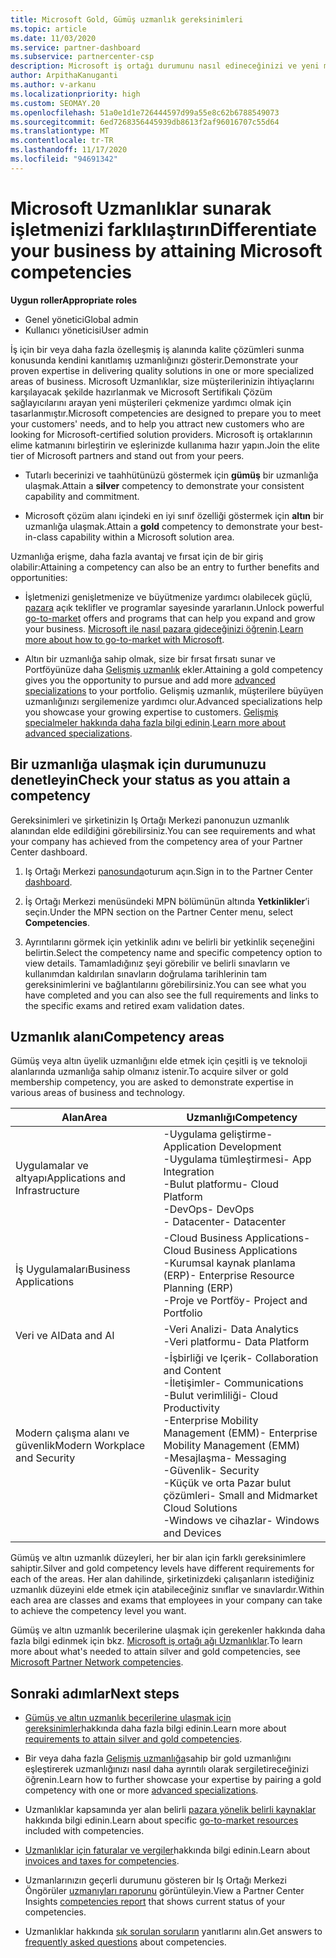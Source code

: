 ```yaml
---
title: Microsoft Gold, Gümüş uzmanlık gereksinimleri
ms.topic: article
ms.date: 11/03/2020
ms.service: partner-dashboard
ms.subservice: partnercenter-csp
description: Microsoft iş ortağı durumunu nasıl edineceğinizi ve yeni müşteriler sunarak altın ve gümüş üyelik düzeylerini kazanmanıza yönelik uzmanlığa yönelik gereksinimleri karşılamayı öğrenin.
author: ArpithaKanuganti
ms.author: v-arkanu
ms.localizationpriority: high
ms.custom: SEOMAY.20
ms.openlocfilehash: 51a0e1d1e726444597d99a55e8c62b6788549073
ms.sourcegitcommit: 6ed7268356445939db8613f2af96016707c55d64
ms.translationtype: MT
ms.contentlocale: tr-TR
ms.lasthandoff: 11/17/2020
ms.locfileid: "94691342"
---
```

# <a name="differentiate-your-business-by-attaining-microsoft-competencies"></a><span data-ttu-id="317a1-103">Microsoft Uzmanlıklar sunarak işletmenizi farklılaştırın</span><span class="sxs-lookup"><span data-stu-id="317a1-103">Differentiate your business by attaining Microsoft competencies</span></span>

<span data-ttu-id="317a1-104">**Uygun roller**</span><span class="sxs-lookup"><span data-stu-id="317a1-104">**Appropriate roles**</span></span>
- <span data-ttu-id="317a1-105">Genel yönetici</span><span class="sxs-lookup"><span data-stu-id="317a1-105">Global admin</span></span>
- <span data-ttu-id="317a1-106">Kullanıcı yöneticisi</span><span class="sxs-lookup"><span data-stu-id="317a1-106">User admin</span></span>

<span data-ttu-id="317a1-107">İş için bir veya daha fazla özelleşmiş iş alanında kalite çözümleri sunma konusunda kendini kanıtlamış uzmanlığınızı gösterir.</span><span class="sxs-lookup"><span data-stu-id="317a1-107">Demonstrate your proven expertise in delivering quality solutions in one or more specialized areas of business.</span></span> <span data-ttu-id="317a1-108">Microsoft Uzmanlıklar, size müşterilerinizin ihtiyaçlarını karşılayacak şekilde hazırlanmak ve Microsoft Sertifikalı Çözüm sağlayıcılarını arayan yeni müşterileri çekmenize yardımcı olmak için tasarlanmıştır.</span><span class="sxs-lookup"><span data-stu-id="317a1-108">Microsoft competencies are designed to prepare you to meet your customers' needs, and to help you attract new customers who are looking for Microsoft-certified solution providers.</span></span> <span data-ttu-id="317a1-109">Microsoft iş ortaklarının elime katmanını birleştirin ve eşlerinizde kullanıma hazır yapın.</span><span class="sxs-lookup"><span data-stu-id="317a1-109">Join the elite tier of Microsoft partners and stand out from your peers.</span></span>

- <span data-ttu-id="317a1-110">Tutarlı becerinizi ve taahhütünüzü göstermek için **gümüş** bir uzmanlığa ulaşmak.</span><span class="sxs-lookup"><span data-stu-id="317a1-110">Attain a **silver** competency to demonstrate your consistent capability and commitment.</span></span>

- <span data-ttu-id="317a1-111">Microsoft çözüm alanı içindeki en iyi sınıf özelliği göstermek için **altın** bir uzmanlığa ulaşmak.</span><span class="sxs-lookup"><span data-stu-id="317a1-111">Attain a **gold** competency to demonstrate your best-in-class capability within a Microsoft solution area.</span></span>

<span data-ttu-id="317a1-112">Uzmanlığa erişme, daha fazla avantaj ve fırsat için de bir giriş olabilir:</span><span class="sxs-lookup"><span data-stu-id="317a1-112">Attaining a competency can also be an entry to further benefits and opportunities:</span></span>

- <span data-ttu-id="317a1-113">İşletmenizi genişletmenize ve büyütmenize yardımcı olabilecek güçlü, [pazara](mpn-learn-about-go-to-market-benefits.md) açık teklifler ve programlar sayesinde yararlanın.</span><span class="sxs-lookup"><span data-stu-id="317a1-113">Unlock powerful [go-to-market](mpn-learn-about-go-to-market-benefits.md) offers and programs that can help you expand and grow your business.</span></span> <span data-ttu-id="317a1-114">[Microsoft ile nasıl pazara gideceğinizi öğrenin](https://partner.microsoft.com/solutions/go-to-market).</span><span class="sxs-lookup"><span data-stu-id="317a1-114">[Learn more about how to go-to-market with Microsoft](https://partner.microsoft.com/solutions/go-to-market).</span></span>

- <span data-ttu-id="317a1-115">Altın bir uzmanlığa sahip olmak, size bir fırsat fırsatı sunar ve Portföyünüze daha [Gelişmiş uzmanlık](advanced-specializations.md) ekler.</span><span class="sxs-lookup"><span data-stu-id="317a1-115">Attaining a gold competency gives you the opportunity to pursue and add more [advanced specializations](advanced-specializations.md) to your portfolio.</span></span> <span data-ttu-id="317a1-116">Gelişmiş uzmanlık, müşterilere büyüyen uzmanlığınızı sergilemenize yardımcı olur.</span><span class="sxs-lookup"><span data-stu-id="317a1-116">Advanced specializations help you showcase your growing expertise to customers.</span></span> <span data-ttu-id="317a1-117">[Gelişmiş specialmeler hakkında daha fazla bilgi edinin](https://partner.microsoft.com/membership/advanced-specialization).</span><span class="sxs-lookup"><span data-stu-id="317a1-117">[Learn more about advanced specializations](https://partner.microsoft.com/membership/advanced-specialization).</span></span>

## <a name="check-your-status-as-you-attain-a-competency"></a><span data-ttu-id="317a1-118">Bir uzmanlığa ulaşmak için durumunuzu denetleyin</span><span class="sxs-lookup"><span data-stu-id="317a1-118">Check your status as you attain a competency</span></span>

<span data-ttu-id="317a1-119">Gereksinimleri ve şirketinizin Iş Ortağı Merkezi panonuzun uzmanlık alanından elde edildiğini görebilirsiniz.</span><span class="sxs-lookup"><span data-stu-id="317a1-119">You can see requirements and what your company has achieved from the competency area of your Partner Center dashboard.</span></span>

1. <span data-ttu-id="317a1-120">Iş Ortağı Merkezi [panosunda](https://partner.microsoft.com/dashboard/home)oturum açın.</span><span class="sxs-lookup"><span data-stu-id="317a1-120">Sign in to the Partner Center [dashboard](https://partner.microsoft.com/dashboard/home).</span></span>

2. <span data-ttu-id="317a1-121">İş Ortağı Merkezi menüsündeki MPN bölümünün altında **Yetkinlikler**’i seçin.</span><span class="sxs-lookup"><span data-stu-id="317a1-121">Under the MPN section on the Partner Center menu, select **Competencies**.</span></span>

3. <span data-ttu-id="317a1-122">Ayrıntılarını görmek için yetkinlik adını ve belirli bir yetkinlik seçeneğini belirtin.</span><span class="sxs-lookup"><span data-stu-id="317a1-122">Select the competency name and specific competency option to view details.</span></span> <span data-ttu-id="317a1-123">Tamamladığınız şeyi görebilir ve belirli sınavların ve kullanımdan kaldırılan sınavların doğrulama tarihlerinin tam gereksinimlerini ve bağlantılarını görebilirsiniz.</span><span class="sxs-lookup"><span data-stu-id="317a1-123">You can see what you have completed and you can also see the full requirements and links to the specific exams and retired exam validation dates.</span></span>

## <a name="competency-areas"></a><span data-ttu-id="317a1-124">Uzmanlık alanı</span><span class="sxs-lookup"><span data-stu-id="317a1-124">Competency areas</span></span>

<span data-ttu-id="317a1-125">Gümüş veya altın üyelik uzmanlığını elde etmek için çeşitli iş ve teknoloji alanlarında uzmanlığa sahip olmanız istenir.</span><span class="sxs-lookup"><span data-stu-id="317a1-125">To acquire silver or gold membership competency, you are asked to demonstrate expertise in various areas of business and technology.</span></span>

|<span data-ttu-id="317a1-126">**Alan**</span><span class="sxs-lookup"><span data-stu-id="317a1-126">**Area**</span></span>            |<span data-ttu-id="317a1-127">**Uzmanlığı**</span><span class="sxs-lookup"><span data-stu-id="317a1-127">**Competency**</span></span>                    |
|--------------------|--------------------------------|
|<span data-ttu-id="317a1-128">Uygulamalar ve altyapı</span><span class="sxs-lookup"><span data-stu-id="317a1-128">Applications and Infrastructure</span></span>| <span data-ttu-id="317a1-129">-Uygulama geliştirme</span><span class="sxs-lookup"><span data-stu-id="317a1-129">- Application Development</span></span><br/> <span data-ttu-id="317a1-130">-Uygulama tümleştirmesi</span><span class="sxs-lookup"><span data-stu-id="317a1-130">- App Integration</span></span><br/> <span data-ttu-id="317a1-131">-Bulut platformu</span><span class="sxs-lookup"><span data-stu-id="317a1-131">- Cloud Platform</span></span><br/> <span data-ttu-id="317a1-132">-DevOps</span><span class="sxs-lookup"><span data-stu-id="317a1-132">- DevOps</span></span><br/> <span data-ttu-id="317a1-133">- Datacenter</span><span class="sxs-lookup"><span data-stu-id="317a1-133">- Datacenter</span></span> |
|<span data-ttu-id="317a1-134">İş Uygulamaları</span><span class="sxs-lookup"><span data-stu-id="317a1-134">Business Applications</span></span> | <span data-ttu-id="317a1-135">-Cloud Business Applications</span><span class="sxs-lookup"><span data-stu-id="317a1-135">- Cloud Business Applications</span></span></br> <span data-ttu-id="317a1-136">-Kurumsal kaynak planlama (ERP)</span><span class="sxs-lookup"><span data-stu-id="317a1-136">- Enterprise Resource Planning (ERP)</span></span></br> <span data-ttu-id="317a1-137">-Proje ve Portföy</span><span class="sxs-lookup"><span data-stu-id="317a1-137">- Project and Portfolio</span></span> |
|<span data-ttu-id="317a1-138">Veri ve AI</span><span class="sxs-lookup"><span data-stu-id="317a1-138">Data and AI</span></span>| <span data-ttu-id="317a1-139">-Veri Analizi</span><span class="sxs-lookup"><span data-stu-id="317a1-139">- Data Analytics</span></span><br/> <span data-ttu-id="317a1-140">-Veri platformu</span><span class="sxs-lookup"><span data-stu-id="317a1-140">- Data Platform</span></span> |
|<span data-ttu-id="317a1-141">Modern çalışma alanı ve güvenlik</span><span class="sxs-lookup"><span data-stu-id="317a1-141">Modern Workplace and Security</span></span> | <span data-ttu-id="317a1-142">-İşbirliği ve Içerik</span><span class="sxs-lookup"><span data-stu-id="317a1-142">- Collaboration and Content</span></span><br/> <span data-ttu-id="317a1-143">-İletişimler</span><span class="sxs-lookup"><span data-stu-id="317a1-143">- Communications</span></span><br/> <span data-ttu-id="317a1-144">-Bulut verimliliği</span><span class="sxs-lookup"><span data-stu-id="317a1-144">- Cloud Productivity</span></span><br/> <span data-ttu-id="317a1-145">-Enterprise Mobility Management (EMM)</span><span class="sxs-lookup"><span data-stu-id="317a1-145">- Enterprise Mobility Management (EMM)</span></span><br/> <span data-ttu-id="317a1-146">-Mesajlaşma</span><span class="sxs-lookup"><span data-stu-id="317a1-146">- Messaging</span></span><br/> <span data-ttu-id="317a1-147">-Güvenlik</span><span class="sxs-lookup"><span data-stu-id="317a1-147">- Security</span></span><br/> <span data-ttu-id="317a1-148">-Küçük ve orta Pazar bulut çözümleri</span><span class="sxs-lookup"><span data-stu-id="317a1-148">- Small and Midmarket Cloud Solutions</span></span><br/> <span data-ttu-id="317a1-149">-Windows ve cihazlar</span><span class="sxs-lookup"><span data-stu-id="317a1-149">- Windows and Devices</span></span> |

<span data-ttu-id="317a1-150">Gümüş ve altın uzmanlık düzeyleri, her bir alan için farklı gereksinimlere sahiptir.</span><span class="sxs-lookup"><span data-stu-id="317a1-150">Silver and gold competency levels have different requirements for each of the areas.</span></span> <span data-ttu-id="317a1-151">Her alan dahilinde, şirketinizdeki çalışanların istediğiniz uzmanlık düzeyini elde etmek için atabileceğiniz sınıflar ve sınavlardır.</span><span class="sxs-lookup"><span data-stu-id="317a1-151">Within each area are classes and exams that employees in your company can take to achieve the competency level you want.</span></span> 

<span data-ttu-id="317a1-152">Gümüş ve altın uzmanlık becerilerine ulaşmak için gerekenler hakkında daha fazla bilgi edinmek için bkz. [Microsoft iş ortağı ağı Uzmanlıklar](https://partner.microsoft.com/membership/competencies).</span><span class="sxs-lookup"><span data-stu-id="317a1-152">To learn more about what's needed to attain silver and gold competencies, see [Microsoft Partner Network competencies](https://partner.microsoft.com/membership/competencies).</span></span>

## <a name="next-steps"></a><span data-ttu-id="317a1-153">Sonraki adımlar</span><span class="sxs-lookup"><span data-stu-id="317a1-153">Next steps</span></span>

- <span data-ttu-id="317a1-154">[Gümüş ve altın uzmanlık becerilerine ulaşmak için gereksinimler](https://partner.microsoft.com/membership/competencies)hakkında daha fazla bilgi edinin.</span><span class="sxs-lookup"><span data-stu-id="317a1-154">Learn more about [requirements to attain silver and gold competencies](https://partner.microsoft.com/membership/competencies).</span></span>

- <span data-ttu-id="317a1-155">Bir veya daha fazla [Gelişmiş uzmanlığa](advanced-specializations.md)sahip bir gold uzmanlığını eşleştirerek uzmanlığınızı nasıl daha ayrıntılı olarak sergiletireceğinizi öğrenin.</span><span class="sxs-lookup"><span data-stu-id="317a1-155">Learn how to further showcase your expertise by pairing a gold competency with one or more [advanced specializations](advanced-specializations.md).</span></span>

- <span data-ttu-id="317a1-156">Uzmanlıklar kapsamında yer alan belirli [pazara yönelik belirli kaynaklar](mpn-learn-about-go-to-market-benefits.md) hakkında bilgi edinin.</span><span class="sxs-lookup"><span data-stu-id="317a1-156">Learn about specific [go-to-market resources](mpn-learn-about-go-to-market-benefits.md) included with competencies.</span></span>

- <span data-ttu-id="317a1-157">[Uzmanlıklar için faturalar ve vergiler](mpn-view-print-maps-invoice.md)hakkında bilgi edinin.</span><span class="sxs-lookup"><span data-stu-id="317a1-157">Learn about [invoices and taxes for competencies](mpn-view-print-maps-invoice.md).</span></span>

- <span data-ttu-id="317a1-158">Uzmanlarınızın geçerli durumunu gösteren bir Iş Ortağı Merkezi Öngörüler [uzmanıyları raporunu](pci-competencies-report.md) görüntüleyin.</span><span class="sxs-lookup"><span data-stu-id="317a1-158">View a Partner Center Insights [competencies report](pci-competencies-report.md) that shows current status of your competencies.</span></span>

- <span data-ttu-id="317a1-159">Uzmanlıklar hakkında [sık sorulan soruların](competencies-faq.md) yanıtlarını alın.</span><span class="sxs-lookup"><span data-stu-id="317a1-159">Get answers to [frequently asked questions](competencies-faq.md) about competencies.</span></span>
